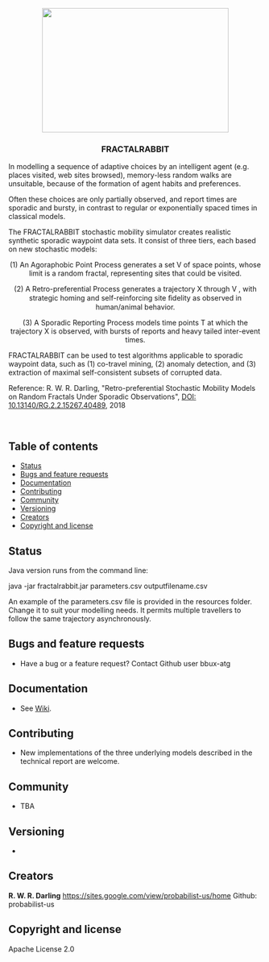 <p align="center">
  <a href="URL">
    <img src="https://github.com/NationalSecurityAgency/fractalrabbit/blob/master/resources/Rabbit-CreativeCommonsImage..jpg" alt="" width=370 height=247>
  </a>

  <h3 align="center">FRACTALRABBIT</h3>
<p>
In modelling a sequence of adaptive choices by an intelligent agent (e.g. places visited, web sites browsed), memory-less random walks are unsuitable, because of the formation of agent habits and preferences. 
 </p>

<p>
 Often these choices are only partially observed, and report times are sporadic and bursty, in contrast to regular or exponentially spaced times in classical models. 
</p>

<p>
The FRACTALRABBIT stochastic mobility simulator creates realistic synthetic sporadic waypoint data sets. It consist of three tiers, each based on new stochastic models: </p>

  <p align="center">	
	 (1) An Agoraphobic Point Process generates a set V of space points, whose limit is a random fractal, representing sites that could be visited. </p>

  <p align="center">	(2) A Retro-preferential Process generates a trajectory X through V , with strategic homing and self-reinforcing site ﬁdelity as observed in human/animal behavior. </p>

  <p align="center">	 (3) A Sporadic Reporting Process models time points T at which the trajectory X is observed, with bursts of reports and heavy tailed inter-event times.</p>
  </p>
</p>
<p>
 FRACTALRABBIT can be used to test algorithms applicable to sporadic waypoint data, such as (1) co-travel mining, (2) anomaly detection, and (3) extraction of maximal self-consistent subsets of corrupted data.
<p>
<p>
Reference: R. W. R. Darling, "Retro-preferential Stochastic Mobility Models on Random Fractals Under Sporadic Observations", 
<a href = "https://www.researchgate.net/publication/340741639_Retro-preferential_Stochastic_Mobility_Models_on_Random_Fractals_Under_Sporadic_Observations">DOI: 10.13140/RG.2.2.15267.40489</a>, 2018
<p>

<br>

## Table of contents

- [Status](#status)
- [Bugs and feature requests](#bugs-and-feature-requests)
- [Documentation](#documentation)
- [Contributing](#contributing)
- [Community](#community)
- [Versioning](#versioning)
- [Creators](#creators)
- [Copyright and license](#copyright-and-license)

## Status
Java version runs from the command line:
<p>
	java -jar fractalrabbit.jar parameters.csv outputfilename.csv</p>
<p>	
An example of the parameters.csv file is provided in the resources folder.
Change it to suit your modelling needs. 
It permits multiple travellers to follow the same trajectory asynchronously.
</p>	

## Bugs and feature requests
- Have a bug or a feature request? Contact Github user bbux-atg

## Documentation
- See <a href="https://github.com/NationalSecurityAgency/fractalrabbit/wiki">Wiki</a>. 

## Contributing
- New implementations of the three underlying models described in the technical report are welcome.

## Community
- TBA

## Versioning
- 

## Creators

**R. W. R. Darling**
https://sites.google.com/view/probabilist-us/home
Github: probabilist-us

## Copyright and license

Apache License 2.0
